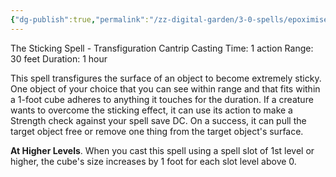 ```yaml
---
{"dg-publish":true,"permalink":"/zz-digital-garden/3-0-spells/epoximise/"}
---
```


The Sticking Spell - Transfiguration Cantrip
Casting Time: 1 action
Range: 30 feet
Duration: 1 hour

This spell transfigures the surface of an object to become extremely sticky. One object of your choice that you can see within range and that fits within a 1-foot cube adheres to anything it touches for the duration. If a creature wants to overcome the sticking effect, it can use its action to make a Strength check against your spell save DC. On a success, it can pull the target object free or remove one thing from the target object's surface.

**At Higher Levels**. When you cast this spell using a spell slot of 1st level or higher, the cube's size increases by 1 foot for each slot level above 0.
